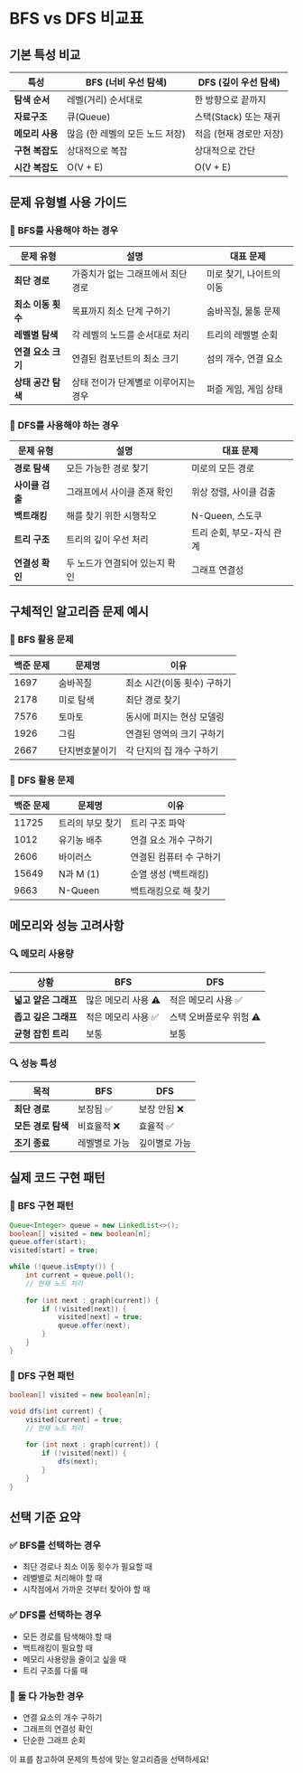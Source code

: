 # BFS vs DFS 비교표

## 기본 특성 비교

| 특성 | BFS (너비 우선 탐색) | DFS (깊이 우선 탐색) |
|------|---------------------|-------------------|
| **탐색 순서** | 레벨(거리) 순서대로 | 한 방향으로 끝까지 |
| **자료구조** | 큐(Queue) | 스택(Stack) 또는 재귀 |
| **메모리 사용** | 많음 (한 레벨의 모든 노드 저장) | 적음 (현재 경로만 저장) |
| **구현 복잡도** | 상대적으로 복잡 | 상대적으로 간단 |
| **시간 복잡도** | O(V + E) | O(V + E) |

## 문제 유형별 사용 가이드

### 🎯 **BFS를 사용해야 하는 경우**

| 문제 유형 | 설명 | 대표 문제 |
|-----------|------|----------|
| **최단 경로** | 가중치가 없는 그래프에서 최단 경로 | 미로 찾기, 나이트의 이동 |
| **최소 이동 횟수** | 목표까지 최소 단계 구하기 | 숨바꼭질, 물통 문제 |
| **레벨별 탐색** | 각 레벨의 노드를 순서대로 처리 | 트리의 레벨별 순회 |
| **연결 요소 크기** | 연결된 컴포넌트의 최소 크기 | 섬의 개수, 연결 요소 |
| **상태 공간 탐색** | 상태 전이가 단계별로 이루어지는 경우 | 퍼즐 게임, 게임 상태 |

### 🎯 **DFS를 사용해야 하는 경우**

| 문제 유형 | 설명 | 대표 문제 |
|-----------|------|----------|
| **경로 탐색** | 모든 가능한 경로 찾기 | 미로의 모든 경로 |
| **사이클 검출** | 그래프에서 사이클 존재 확인 | 위상 정렬, 사이클 검출 |
| **백트래킹** | 해를 찾기 위한 시행착오 | N-Queen, 스도쿠 |
| **트리 구조** | 트리의 깊이 우선 처리 | 트리 순회, 부모-자식 관계 |
| **연결성 확인** | 두 노드가 연결되어 있는지 확인 | 그래프 연결성 |

## 구체적인 알고리즘 문제 예시

### 📍 **BFS 활용 문제**

| 백준 문제 | 문제명 | 이유 |
|-----------|--------|------|
| 1697 | 숨바꼭질 | 최소 시간(이동 횟수) 구하기 |
| 2178 | 미로 탐색 | 최단 경로 찾기 |
| 7576 | 토마토 | 동시에 퍼지는 현상 모델링 |
| 1926 | 그림 | 연결된 영역의 크기 구하기 |
| 2667 | 단지번호붙이기 | 각 단지의 집 개수 구하기 |

### 📍 **DFS 활용 문제**

| 백준 문제 | 문제명 | 이유 |
|-----------|--------|------|
| 11725 | 트리의 부모 찾기 | 트리 구조 파악 |
| 1012 | 유기농 배추 | 연결 요소 개수 구하기 |
| 2606 | 바이러스 | 연결된 컴퓨터 수 구하기 |
| 15649 | N과 M (1) | 순열 생성 (백트래킹) |
| 9663 | N-Queen | 백트래킹으로 해 찾기 |

## 메모리와 성능 고려사항

### 🔍 **메모리 사용량**

| 상황 | BFS | DFS |
|------|-----|-----|
| **넓고 얕은 그래프** | 많은 메모리 사용 ⚠️ | 적은 메모리 사용 ✅ |
| **좁고 깊은 그래프** | 적은 메모리 사용 ✅ | 스택 오버플로우 위험 ⚠️ |
| **균형 잡힌 트리** | 보통 | 보통 |

### 🔍 **성능 특성**

| 목적 | BFS | DFS |
|------|-----|-----|
| **최단 경로** | 보장됨 ✅ | 보장 안됨 ❌ |
| **모든 경로 탐색** | 비효율적 ❌ | 효율적 ✅ |
| **조기 종료** | 레벨별로 가능 | 깊이별로 가능 |

## 실제 코드 구현 패턴

### 🚀 **BFS 구현 패턴**

```java
Queue<Integer> queue = new LinkedList<>();
boolean[] visited = new boolean[n];
queue.offer(start);
visited[start] = true;

while (!queue.isEmpty()) {
    int current = queue.poll();
    // 현재 노드 처리
    
    for (int next : graph[current]) {
        if (!visited[next]) {
            visited[next] = true;
            queue.offer(next);
        }
    }
}
```

### 🚀 **DFS 구현 패턴**

```java
boolean[] visited = new boolean[n];

void dfs(int current) {
    visited[current] = true;
    // 현재 노드 처리
    
    for (int next : graph[current]) {
        if (!visited[next]) {
            dfs(next);
        }
    }
}
```

## 선택 기준 요약

### ✅ **BFS를 선택하는 경우**
- 최단 경로나 최소 이동 횟수가 필요할 때
- 레벨별로 처리해야 할 때
- 시작점에서 가까운 것부터 찾아야 할 때

### ✅ **DFS를 선택하는 경우**
- 모든 경로를 탐색해야 할 때
- 백트래킹이 필요할 때
- 메모리 사용량을 줄이고 싶을 때
- 트리 구조를 다룰 때

### 🤔 **둘 다 가능한 경우**
- 연결 요소의 개수 구하기
- 그래프의 연결성 확인
- 단순한 그래프 순회

이 표를 참고하여 문제의 특성에 맞는 알고리즘을 선택하세요!